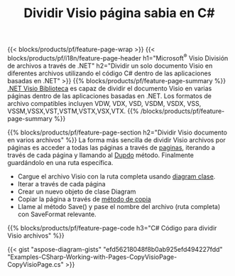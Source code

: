 ﻿---
title: Dividir Visio página sabia en C#
url: /es/net/splitter/
description: C# códigos fuente que explican cómo dividir archivos Microsoft Visio en varios archivos en aplicaciones visuales C#.NET
---
{{< blocks/products/pf/feature-page-wrap >}}
{{< blocks/products/pf/i18n/feature-page-header h1="Microsoft<sup>&reg;</sup> Visio División de archivos a través de .NET" h2="Dividir un solo documento Visio en diferentes archivos utilizando el código C# dentro de las aplicaciones basadas en .NET" >}}
{{% blocks/products/pf/feature-page-summary %}}
[.NET Visio Biblioteca](/diagram/net/) es capaz de dividir el documento Visio en varias páginas dentro de las aplicaciones basadas en .NET. Los formatos de archivo compatibles incluyen VDW, VDX, VSD, VSDM, VSDX, VSS, VSSM,VSSX,VST,VSTM,VSTX,VSX,VTX.
{{% /blocks/products/pf/feature-page-summary %}}

{{% blocks/products/pf/feature-page-section h2="Dividir Visio documento en varios archivos" %}}
La forma más sencilla de dividir Visio archivos por páginas es acceder a todas las páginas a través de [paginas](https://apireference.aspose.com/diagram/net/aspose.diagram/diagram/properties/pages), iterando a través de cada página y llamando al [Dupdo](https://apireference.aspose.com/diagram/net/aspose.diagram/page/methods/copy) método. Finalmente guardándolo en una ruta específica. 

+ Cargue el archivo Visio con la ruta completa usando [diagram clase](https://apireference.aspose.com/diagram/net/aspose.diagram/diagram).
+ Iterar a través de cada página
+ Crear un nuevo objeto de clase Diagram
+ Copiar la página a través de [método de copia](https://apireference.aspose.com/diagram/net/aspose.diagram/page/methods/copy)
+ Llame al método Save() y pase el nombre del archivo (ruta completa) con SaveFormat relevante.

{{% blocks/products/pf/feature-page-code h3="C# Código para dividir Visio archivos" %}}

{{< gist "aspose-diagram-gists" "efd56218048f8b0ab925efd494227fdd" "Examples-CSharp-Working-with-Pages-CopyVisioPage-CopyVisioPage.cs" >}}
